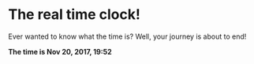 # The real time clock!

Ever wanted to know what the time is? Well, your journey is about to end!

**The time is Nov 20, 2017, 19:52**